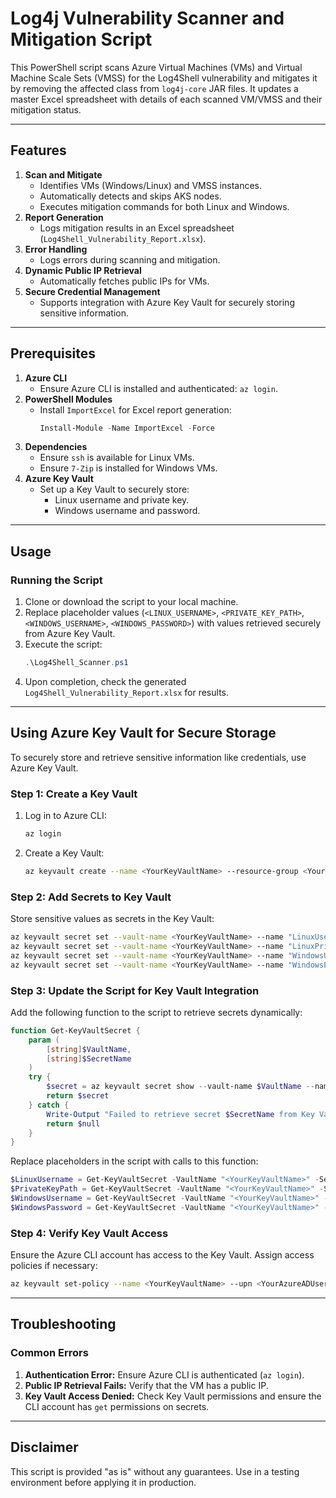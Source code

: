 # Log4j Vulnerability Scanner and Mitigation Script

This PowerShell script scans Azure Virtual Machines (VMs) and Virtual Machine Scale Sets (VMSS) for the Log4Shell vulnerability and mitigates it by removing the affected class from `log4j-core` JAR files. It updates a master Excel spreadsheet with details of each scanned VM/VMSS and their mitigation status.

---

## Features

1. **Scan and Mitigate**
   - Identifies VMs (Windows/Linux) and VMSS instances.
   - Automatically detects and skips AKS nodes.
   - Executes mitigation commands for both Linux and Windows.
2. **Report Generation**
   - Logs mitigation results in an Excel spreadsheet (`Log4Shell_Vulnerability_Report.xlsx`).
3. **Error Handling**
   - Logs errors during scanning and mitigation.
4. **Dynamic Public IP Retrieval**
   - Automatically fetches public IPs for VMs.
5. **Secure Credential Management**
   - Supports integration with Azure Key Vault for securely storing sensitive information.

---

## Prerequisites

1. **Azure CLI**
   - Ensure Azure CLI is installed and authenticated: `az login`.
2. **PowerShell Modules**
   - Install `ImportExcel` for Excel report generation:
     ```powershell
     Install-Module -Name ImportExcel -Force
     ```
3. **Dependencies**
   - Ensure `ssh` is available for Linux VMs.
   - Ensure `7-Zip` is installed for Windows VMs.
4. **Azure Key Vault**
   - Set up a Key Vault to securely store:
     - Linux username and private key.
     - Windows username and password.

---

## Usage

### Running the Script
1. Clone or download the script to your local machine.
2. Replace placeholder values (`<LINUX_USERNAME>`, `<PRIVATE_KEY_PATH>`, `<WINDOWS_USERNAME>`, `<WINDOWS_PASSWORD>`) with values retrieved securely from Azure Key Vault.
3. Execute the script:
   ```powershell
   .\Log4Shell_Scanner.ps1
   ```
4. Upon completion, check the generated `Log4Shell_Vulnerability_Report.xlsx` for results.

---

## Using Azure Key Vault for Secure Storage

To securely store and retrieve sensitive information like credentials, use Azure Key Vault.

### Step 1: Create a Key Vault
1. Log in to Azure CLI:
   ```bash
   az login
   ```
2. Create a Key Vault:
   ```bash
   az keyvault create --name <YourKeyVaultName> --resource-group <YourResourceGroup> --location <YourLocation>
   ```

### Step 2: Add Secrets to Key Vault
Store sensitive values as secrets in the Key Vault:
```bash
az keyvault secret set --vault-name <YourKeyVaultName> --name "LinuxUsername" --value "your-linux-username"
az keyvault secret set --vault-name <YourKeyVaultName> --name "LinuxPrivateKeyPath" --value "path-to-your-private-key"
az keyvault secret set --vault-name <YourKeyVaultName> --name "WindowsUsername" --value "your-windows-username"
az keyvault secret set --vault-name <YourKeyVaultName> --name "WindowsPassword" --value "your-windows-password"
```

### Step 3: Update the Script for Key Vault Integration
Add the following function to the script to retrieve secrets dynamically:

```powershell
function Get-KeyVaultSecret {
    param (
        [string]$VaultName,
        [string]$SecretName
    )
    try {
        $secret = az keyvault secret show --vault-name $VaultName --name $SecretName --query "value" -o tsv
        return $secret
    } catch {
        Write-Output "Failed to retrieve secret $SecretName from Key Vault $VaultName: $_"
        return $null
    }
}
```

Replace placeholders in the script with calls to this function:

```powershell
$LinuxUsername = Get-KeyVaultSecret -VaultName "<YourKeyVaultName>" -SecretName "LinuxUsername"
$PrivateKeyPath = Get-KeyVaultSecret -VaultName "<YourKeyVaultName>" -SecretName "LinuxPrivateKeyPath"
$WindowsUsername = Get-KeyVaultSecret -VaultName "<YourKeyVaultName>" -SecretName "WindowsUsername"
$WindowsPassword = Get-KeyVaultSecret -VaultName "<YourKeyVaultName>" -SecretName "WindowsPassword"
```

### Step 4: Verify Key Vault Access
Ensure the Azure CLI account has access to the Key Vault. Assign access policies if necessary:
```bash
az keyvault set-policy --name <YourKeyVaultName> --upn <YourAzureADUserPrincipalName> --secret-permissions get
```

---

## Troubleshooting

### Common Errors
1. **Authentication Error:**
   Ensure Azure CLI is authenticated (`az login`).
2. **Public IP Retrieval Fails:**
   Verify that the VM has a public IP.
3. **Key Vault Access Denied:**
   Check Key Vault permissions and ensure the CLI account has `get` permissions on secrets.

---

## Disclaimer
This script is provided "as is" without any guarantees. Use in a testing environment before applying it in production.


